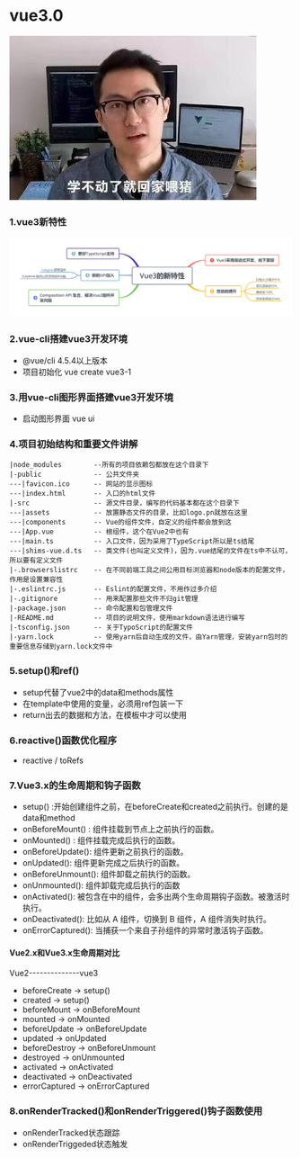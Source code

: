 # vue3.0

![](https://github.com/tianshaojun/vue3.0/blob/master/md_img/01.jpg)

### 1.vue3新特性

![](https://github.com/tianshaojun/vue3.0/blob/master/md_img/02.png)

### 2.vue-cli搭建vue3开发环境

+ @vue/cli 4.5.4以上版本
+ 项目初始化  vue create vue3-1

### 3.用vue-cli图形界面搭建vue3开发环境

+ 启动图形界面  vue ui

### 4.项目初始结构和重要文件讲解

```
|node_modules        --所有的项目依赖包都放在这个目录下
|-public             -- 公共文件夹
---|favicon.ico      -- 网站的显示图标
---|index.html       -- 入口的html文件
|-src                -- 源文件目录，编写的代码基本都在这个目录下
---|assets           -- 放置静态文件的目录，比如logo.pn就放在这里
---|components       -- Vue的组件文件，自定义的组件都会放到这
---|App.vue          -- 根组件，这个在Vue2中也有
---|main.ts          -- 入口文件，因为采用了TypeScript所以是ts结尾
---|shims-vue.d.ts   -- 类文件(也叫定义文件)，因为.vue结尾的文件在ts中不认可，所以要有定义文件
|-.browserslistrc    -- 在不同前端工具之间公用目标浏览器和node版本的配置文件，作用是设置兼容性
|-.eslintrc.js       -- Eslint的配置文件，不用作过多介绍
|-.gitignore         -- 用来配置那些文件不归git管理
|-package.json       -- 命令配置和包管理文件
|-README.md          -- 项目的说明文件，使用markdown语法进行编写
|-tsconfig.json      -- 关于TypoScript的配置文件
|-yarn.lock          -- 使用yarn后自动生成的文件，由Yarn管理，安装yarn包时的重要信息存储到yarn.lock文件中
```

### 5.setup()和ref()

+ setup代替了vue2中的data和methods属性
+ 在template中使用的变量，必须用ref包装一下
+ return出去的数据和方法，在模板中才可以使用

### 6.reactive()函数优化程序

+ reactive / toRefs

### 7.Vue3.x的生命周期和钩子函数

+ setup() :开始创建组件之前，在beforeCreate和created之前执行。创建的是data和method
+ onBeforeMount() : 组件挂载到节点上之前执行的函数。
+ onMounted() : 组件挂载完成后执行的函数。
+ onBeforeUpdate(): 组件更新之前执行的函数。
+ onUpdated(): 组件更新完成之后执行的函数。
+ onBeforeUnmount(): 组件卸载之前执行的函数。
+ onUnmounted(): 组件卸载完成后执行的函数
+ onActivated(): 被包含在<keep-alive>中的组件，会多出两个生命周期钩子函数。被激活时执行。
+ onDeactivated(): 比如从 A 组件，切换到 B 组件，A 组件消失时执行。
+ onErrorCaptured(): 当捕获一个来自子孙组件的异常时激活钩子函数。
  
#### Vue2.x和Vue3.x生命周期对比

Vue2--------------vue3
+ beforeCreate  -> setup()
+ created       -> setup()
+ beforeMount   -> onBeforeMount
+ mounted       -> onMounted
+ beforeUpdate  -> onBeforeUpdate
+ updated       -> onUpdated
+ beforeDestroy -> onBeforeUnmount
+ destroyed     -> onUnmounted
+ activated     -> onActivated
+ deactivated   -> onDeactivated
+ errorCaptured -> onErrorCaptured

### 8.onRenderTracked()和onRenderTriggered()钩子函数使用

+ onRenderTracked状态跟踪
+ onRenderTriggeded状态触发












